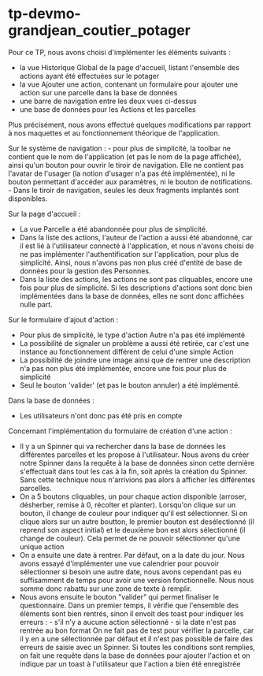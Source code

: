 # tp-devmo-grandjean_coutier_potager
Pour ce TP, nous avons choisi d'implémenter les éléments suivants :
  - la vue Historique Global de la page d'accueil, listant l'ensemble des actions ayant été effectuées sur le potager
  - la vue Ajouter une action, contenant un formulaire pour ajouter une action sur une parcelle dans la base de données
  - une barre de navigation entre les deux vues ci-dessus
  - une base de données pour les Actions et les parcelles

Plus précisément, nous avons effectué quelques modifications par rapport à nos maquettes et au fonctionnement théorique de l'application.

Sur le système de navigation :
    - pour plus de simplicité, la toolbar ne contient que le nom de l'application (et pas le nom de la page affichée), ainsi qu'un bouton pour ouvrir le tiroir de navigation. Elle ne contient pas l'avatar de l'usager (la notion d'usager n'a pas été implémentée), ni le bouton permettant d'accéder aux paramètres, ni le bouton de notifications.
    - Dans le tiroir de navigation, seules les deux fragments implantés sont disponibles.

Sur la page d'accueil :
 - La vue Parcelle a été abandonnée pour plus de simplicité. 
 - Dans la liste des actions, l'auteur de l'action a aussi été abandonné, car il est lié à l'utilisateur connecté à l'application, et nous n'avons choisi de ne pas implémenter l'authentification sur l'application, pour plus de simplicité. Ainsi, nous n'avons pas non plus créé d'entité de base de données pour la gestion des Personnes.
 - Dans la liste des actions, les actions ne sont pas cliquables, encore une fois pour plus de simplicité. Si les descriptions d'actions sont donc bien implémentées dans la base de données, elles ne sont donc affichées nulle part.

 Sur le formulaire d'ajout d'action :
 - Pour plus de simplicité, le type d'action Autre n'a pas été implémenté
 - La possibilité de signaler un problème a aussi été retirée, car c'est une instance au fonctionnement différent de celui d'une simple Action
 - La possibilité de joindre une image ainsi que de rentrer une description n'a pas non plus été implémentée, encore une fois pour plus de simplicité
 - Seul le bouton 'valider' (et pas le bouton annuler) a été implémenté.

 Dans la base de données :
 - Les utilisateurs n'ont donc pas été pris en compte

Concernant l'implémentation du formulaire de création d'une action :
- Il y a un Spinner qui va rechercher dans la base de données les différentes parcelles et les propose à l'utilisateur. Nous avons du créer notre Spinner dans la requête à la base de données sinon cette dernière s'effectuait dans tout les cas à la fin, soit après la création du Spinner. Sans cette technique nous n'arrivions pas alors à afficher les différentes parcelles.
- On a 5 boutons cliquables, un pour chaque action disponible (arroser, désherber, remise à 0, récolter et planter). Lorsqu'on clique sur un bouton, il change de couleur pour indiquer qu'il est sélectionner. Si on clique alors sur un autre boutton, le premier bouton est desélectionné (il reprend son aspect initial) et le deuxième bon est alors sélectionné (il change de couleur). Cela permet de ne pouvoir sélectionner qu'une unique action
- On a ensuite une date à rentrer. Par défaut, on a la date du jour. Nous avons essayé d'implémenter une vue calendrier pour pouvoir sélectionner si besoin une autre date, nous avons cependant pas eu suffisamment de temps pour avoir une version fonctionnelle. Nous nous somme donc rabattu sur une zone de texte à remplir.
- Nous avons ensuite le bouton "valider" qui permet finaliser le questionnaire. Dans un premier temps, il vérifie que l'ensemble des éléments sont bien rentrés, sinon il envoit des toast pour indiquer les erreurs :
                    - s'il n'y a aucune action sélectionné
                    - si la date n'est pas rentrée au bon format
On ne fait pas de test pour vérifier la parcelle, car il y en a une sélectionnée par défaut et il n'est pas possible de faire des erreurs de saisie avec un Spinner. Si toutes les conditions sont remplies, on fait une requête dans la base de données pour ajouter l'action et on indique par un toast à l'utilisateur que l'action a bien été enregistrée
 
 


